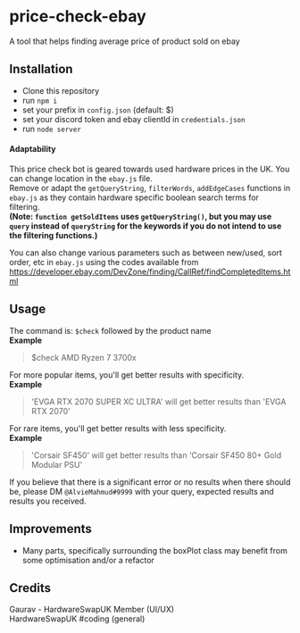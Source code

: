 # price-check-ebay
 A tool that helps finding average price of product sold on ebay

## Installation
- Clone this repository
- run `npm i`
- set your prefix in `config.json` (default: $)
- set your discord token and ebay clientId in `credentials.json`
- run `node server`

#### Adaptability
This price check bot is geared towards used hardware prices in the UK. You can change location in the `ebay.js` file.  
Remove or adapt the `getQueryString`, `filterWords`, `addEdgeCases` functions in `ebay.js` as they contain hardware specific boolean search terms for filtering.  
**(Note: `function getSoldItems` uses `getQueryString()`, but you may use `query` instead of `queryString` for the keywords if you do not intend to use the filtering functions.)**

You can also change various parameters such as between new/used, sort order, etc in `ebay.js` using the codes available from https://developer.ebay.com/DevZone/finding/CallRef/findCompletedItems.html


## Usage
The command is:
`$check`  followed by the product name  
**Example**
> $check AMD Ryzen 7 3700x
	
For more popular items, you'll get better results with specificity.  
**Example**
> 'EVGA RTX 2070 SUPER XC ULTRA' will get better results than 'EVGA RTX 2070'
	
For rare items, you'll get better results with less specificity.  
**Example**
> 'Corsair SF450' will get better results than 'Corsair SF450 80+ Gold Modular PSU'
	
If you believe that there is a significant error or no results when there should be, please DM `@AlvieMahmud#9999` with your query, expected results and results you received.

## Improvements
- Many parts, specifically surrounding the boxPlot class may benefit from some optimisation and/or a refactor

## Credits
Gaurav - HardwareSwapUK Member (UI/UX)  
HardwareSwapUK #coding (general)

